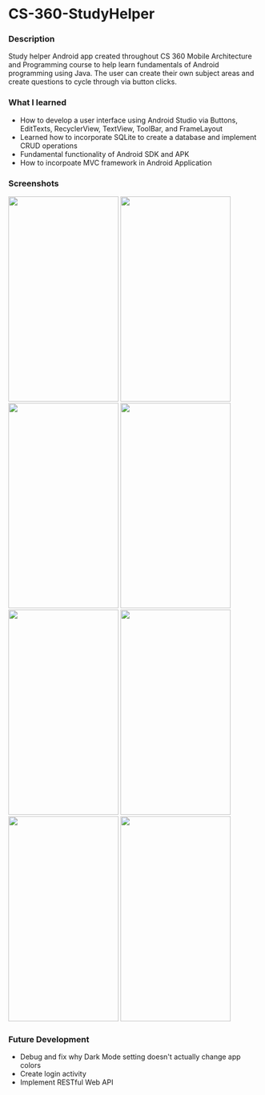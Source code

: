 # CS-360-StudyHelper

### Description
Study helper Android app created throughout CS 360 Mobile Architecture and Programming course to help learn fundamentals of Android programming using Java. The user can create their own subject areas and create questions to cycle through via button clicks. 

### What I learned
- How to develop a user interface using Android Studio via Buttons, EditTexts, RecyclerView, TextView, ToolBar, and FrameLayout
- Learned how to incorporate SQLite to create a database and implement CRUD operations
- Fundamental functionality of Android SDK and APK 
- How to incorpoate MVC framework in Android Application 

### Screenshots
<p float="left">
  <img width="220" height="410" src="https://user-images.githubusercontent.com/73446624/113657270-9a571f00-966b-11eb-8057-3ed208385c96.png">
  <img width="220" height="410" src="https://user-images.githubusercontent.com/73446624/113658960-13a44100-966f-11eb-9bc4-99313ea8b1bd.png">
  <img width="220" height="410" src="https://user-images.githubusercontent.com/73446624/113657631-54e72180-966c-11eb-9565-8e20f1d6c2e7.png">
  <img width="220" height="410" src="https://user-images.githubusercontent.com/73446624/113659044-39314a80-966f-11eb-874c-724466eb4e56.png">
  <img width="220" height="410" src="https://user-images.githubusercontent.com/73446624/113659135-667df880-966f-11eb-90f9-c6e7db43dd6b.png">
  <img width="220" height="410" src="https://user-images.githubusercontent.com/73446624/113659177-78f83200-966f-11eb-9dc4-58bbacd8ae13.png">
  <img width="220" height="410" src="https://user-images.githubusercontent.com/73446624/113659242-99c08780-966f-11eb-9dc6-a2836c1a134b.png">
  <img width="220" height="410" src="https://user-images.githubusercontent.com/73446624/113659308-bd83cd80-966f-11eb-976a-a5fe55fadaf4.png">
</p>

### Future Development
- Debug and fix why Dark Mode setting doesn't actually change app colors
- Create login activity 
- Implement RESTful Web API
